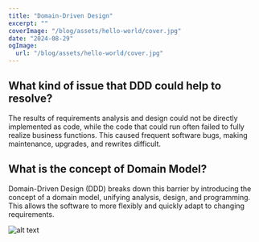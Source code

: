 ```yaml
---
title: "Domain-Driven Design"
excerpt: ""
coverImage: "/blog/assets/hello-world/cover.jpg"
date: "2024-08-29"
ogImage:
  url: "/blog/assets/hello-world/cover.jpg"
---
```


## What kind of issue that DDD could help to resolve?

The results of requirements analysis and design could not be directly implemented as code, while the code that could run often failed to fully realize business functions. This caused frequent software bugs, making maintenance, upgrades, and rewrites difficult.


## What is the concept of Domain Model?

Domain-Driven Design (DDD) breaks down this barrier by introducing the concept of a domain model, unifying analysis, design, and programming. This allows the software to more flexibly and quickly adapt to changing requirements.

![alt text](../../images/DDD/image.png)
